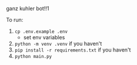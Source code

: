 ganz kuhler bot!!1

To run:
1. `cp .env.example .env`
   - set env variables
1. `python -m venv .venv` if you haven't
1. `pip install -r requirements.txt` if you haven't
1. `python main.py`
